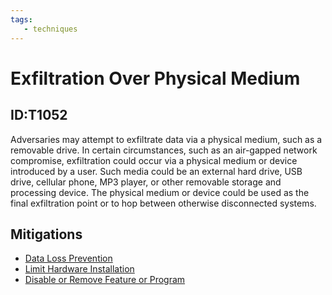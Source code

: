 ```yaml
---
tags:
   - techniques
---
```

# Exfiltration Over Physical Medium
## ID:T1052
Adversaries may attempt to exfiltrate data via a physical medium, such as a removable drive. In certain circumstances, such as an air-gapped network compromise, exfiltration could occur via a physical medium or device introduced by a user. Such media could be an external hard drive, USB drive, cellular phone, MP3 player, or other removable storage and processing device. The physical medium or device could be used as the final exfiltration point or to hop between otherwise disconnected systems.
## Mitigations
* [Data Loss Prevention](/mitre/mitigations/M1057)
* [Limit Hardware Installation](/mitre/mitigations/M1034)
* [Disable or Remove Feature or Program](/mitre/mitigations/M1042)
